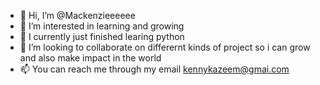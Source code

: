 - 👋 Hi, I’m @Mackenzieeeeee
- 👀 I’m interested in learning and growing 
- 🌱 I currently just finished learing python 
- 💞️ I’m looking to collaborate on differernt kinds of project so i can grow and also make impact in the world
- 📫 You can reach me through my email kennykazeem@gmai.com

<!---
Mackenzieeeeee/Mackenzieeeeee is a ✨ special ✨ repository because its `README.md` (this file) appears on your GitHub profile.
You can click the Preview link to take a look at your changes.
--->

